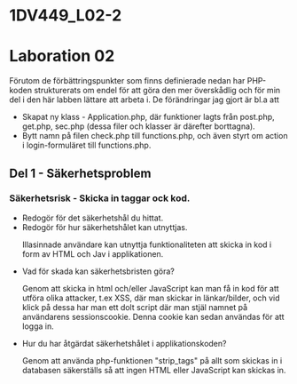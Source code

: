 1DV449_L02-2
============
<h1>Laboration 02</h1>
<p>
Förutom de förbättringspunkter som finns definierade nedan har PHP-koden strukturerats om endel för att göra den mer
överskådlig och för min del i den här labben lättare att arbeta i. De förändringar jag gjort är bl.a att 
<ul>
<li>Skapat ny klass - Application.php, där funktioner lagts från post.php, get.php, sec.php (dessa filer och klasser är därefter borttagna). 
</li>
<li>
Bytt namn på filen check.php till functions.php,  och även styrt om action i login-formuläret till functions.php.
</li>
</ul>
</p>
<h2>Del 1 - Säkerhetsproblem</h2>
<h3>Säkerhetsrisk - Skicka in taggar ock kod.</h3>
<ul>
<li>
Redogör för det säkerhetshål du hittat.
</li>
<li>
Redogör för hur säkerhetshålet kan utnyttjas.
</li>
<p>
Illasinnade användare kan utnyttja funktionaliteten att skicka in kod i form av HTML och Jav i applikationen.
</p>
<li>
Vad för skada kan säkerhetsbristen göra?
</li>
<p>
Genom att skicka in html och/eller JavaScript kan man få in kod för att utföra olika attacker, t.ex XSS, där man skickar in länkar/bilder, och vid klick på dessa har man ett dolt script där man stjäl namnet på användarens sessionscookie. Denna cookie kan sedan användas för att logga in.
</p>
<li>
Hur du har åtgärdat säkerhetshålet i applikationskoden?
</li>
<p>
Genom att använda php-funktionen "strip_tags" på allt som skickas in i databasen säkerställs så att ingen HTML eller JavaScript kan skickas in.
</p>
